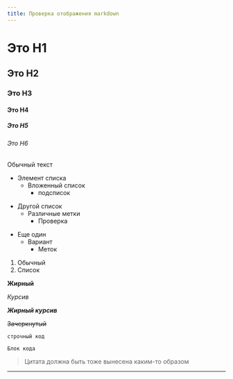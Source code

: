 ```yaml
---
title: Проверка отображения markdown
---
```


# Это H1
## Это H2
### Это H3
#### Это H4
##### Это H5
###### Это H6
Обычный текст

- Элемент списка
  - Вложенный список
    - подсписок

* Другой список
  * Различные метки
    * Проверка

+ Еще один
  + Вариант
    + Меток

1. Обычный
2. Список

__Жирный__

*Курсив*

***Жирный курсив***

~~Зачеркнутый~~

`строчный код`

```
Блок кода
```

> Цитата должна быть тоже вынесена каким-то образом

----
